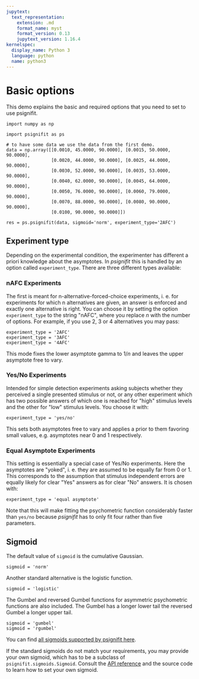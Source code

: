 ```yaml
---
jupytext:
  text_representation:
    extension: .md
    format_name: myst
    format_version: 0.13
    jupytext_version: 1.16.4
kernelspec:
  display_name: Python 3
  language: python
  name: python3
---
```


# Basic options

This demo explains the basic and required options that you need to set to use psignifit.

```{code-cell} ipython3
import numpy as np

import psignifit as ps

# to have some data we use the data from the first demo.
data = np.array([[0.0010, 45.0000, 90.0000], [0.0015, 50.0000, 90.0000],
                 [0.0020, 44.0000, 90.0000], [0.0025, 44.0000, 90.0000],
                 [0.0030, 52.0000, 90.0000], [0.0035, 53.0000, 90.0000],
                 [0.0040, 62.0000, 90.0000], [0.0045, 64.0000, 90.0000],
                 [0.0050, 76.0000, 90.0000], [0.0060, 79.0000, 90.0000],
                 [0.0070, 88.0000, 90.0000], [0.0080, 90.0000, 90.0000],
                 [0.0100, 90.0000, 90.0000]])

res = ps.psignifit(data, sigmoid='norm', experiment_type='2AFC')
```

## Experiment type

Depending on the experimental condition, the experimenter has different a priori knowledge about the asymptotes. In *psignifit* this is handled by an option called `experiment_type`. There are three different types available:

### nAFC Experiments
The first is meant for n-alternative-forced-choice experiments, i. e. for experiments for which n alternatives are given, an answer is enforced and exactly one alternative is right. You can choose it by setting the option `experiment_type` to the string "nAFC", where you replace *n* with the number of options. For example, if you use 2, 3 or 4 alternatives you may pass:

```
experiment_type = '2AFC'
experiment_type = '3AFC'
experiment_type = '4AFC'
```

This mode fixes the lower asymptote gamma to $1/n$ and leaves the upper asymptote free to vary.

### Yes/No Experiments ###
Intended for simple detection experiments asking subjects whether they perceived a single presented stimulus or not, or any other experiment which has two possible answers of which one is reached for "high" stimulus levels and the other for "low" stimulus levels. You choose it with:

```
experiment_type = 'yes/no'
```

This sets both asymptotes free to vary and applies a prior to them favoring small values, e.g. asymptotes near 0 and 1 respectively.

### Equal Asymptote Experiments ###
This setting is essentially a special case of Yes/No experiments. Here the asymptotes are "yoked", i. e. they are assumed to be equally far from 0 or 1. This corresponds to the assumption that stimulus independent errors are equally likely for clear "Yes" answers as for clear "No" answers. It is chosen with:

```
experiment_type = 'equal asymptote'
```

Note that this will make fitting the psychometric function considerably faster than `yes/no` because *psignifit* has to only fit four rather than five parameters.


## Sigmoid


The default value of `sigmoid` is the cumulative Gaussian. 
```
sigmoid = 'norm'
```

Another standard alternative is the logistic function.

```
sigmoid = 'logistic'
```

The Gumbel and reversed Gumbel functions for asymmetric psychometric functions are also included. The Gumbel has a longer lower tail the reversed Gumbel a longer upper tail.  

```
sigmoid = 'gumbel'
sigmoid = 'rgumbel'
```

You can find [all sigmoids supported by psignifit here](plot_all_sigmoids).

If the standard sigmoids do not match your requirements, you may provide your own sigmoid, which has to be a subclass of `psignifit.sigmoids.Sigmoid`. 
Consult the [API reference](../reference/api) and the source code to learn how to set your own sigmoid.

